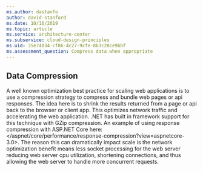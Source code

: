 ```yaml
---
ms.author: dastanfo
author: david-stanford
ms.date: 10/16/2019
ms.topic: article
ms.service: architecture-center
ms.subservice: cloud-design-principles
ms.uid: 35e74034-cf86-4c27-9cfe-8b3c20ce9bbf
ms.assessment_question: Compress data when appropriate
---
```

## Data Compression

A well known optimization best practice for scaling web applications is to use a compression strategy to compress and bundle web pages or api responses. The idea here is to shrink the results returned from a page or api back to the browser or client app. This optimizes network traffic and accelerating the web application. .NET has built in framework support for this technique with GZip compression. An example of using response compression with ASP.NET Core here: </aspnet/core/performance/response-compression?view=aspnetcore-3.0>. The reason this can dramatically impact scale is the network optimization benefit means less socket processing for the web server reducing web server cpu utilization, shortening connections, and thus allowing the web server to handle more concurrent requests.
